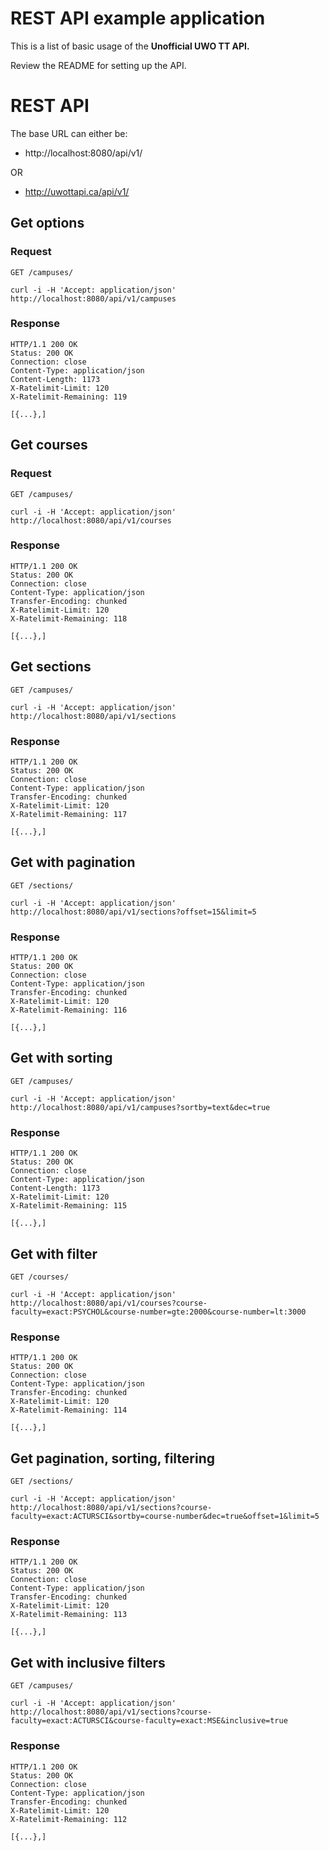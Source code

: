 # REST API example application

This is a list of basic usage of the <strong>Unofficial UWO TT API.</strong>

Review the README for setting up the API.

# REST API

The base URL can either be:

* http://localhost:8080/api/v1/

OR

* http://uwottapi.ca/api/v1/

## Get options

### Request

`GET /campuses/`

    curl -i -H 'Accept: application/json' http://localhost:8080/api/v1/campuses

### Response

    HTTP/1.1 200 OK
    Status: 200 OK
    Connection: close
    Content-Type: application/json
    Content-Length: 1173
    X-Ratelimit-Limit: 120
    X-Ratelimit-Remaining: 119

    [{...},]

## Get courses

### Request

`GET /campuses/`

    curl -i -H 'Accept: application/json' http://localhost:8080/api/v1/courses

### Response

    HTTP/1.1 200 OK
    Status: 200 OK
    Connection: close
    Content-Type: application/json
    Transfer-Encoding: chunked
    X-Ratelimit-Limit: 120
    X-Ratelimit-Remaining: 118

    [{...},]

## Get sections


`GET /campuses/`

    curl -i -H 'Accept: application/json' http://localhost:8080/api/v1/sections

### Response

    HTTP/1.1 200 OK
    Status: 200 OK
    Connection: close
    Content-Type: application/json
    Transfer-Encoding: chunked
    X-Ratelimit-Limit: 120
    X-Ratelimit-Remaining: 117

    [{...},]

## Get with pagination

`GET /sections/`

    curl -i -H 'Accept: application/json' http://localhost:8080/api/v1/sections?offset=15&limit=5

### Response

    HTTP/1.1 200 OK
    Status: 200 OK
    Connection: close
    Content-Type: application/json
    Transfer-Encoding: chunked
    X-Ratelimit-Limit: 120
    X-Ratelimit-Remaining: 116

    [{...},]

## Get with sorting


`GET /campuses/`

    curl -i -H 'Accept: application/json' http://localhost:8080/api/v1/campuses?sortby=text&dec=true

### Response

    HTTP/1.1 200 OK
    Status: 200 OK
    Connection: close
    Content-Type: application/json
    Content-Length: 1173
    X-Ratelimit-Limit: 120
    X-Ratelimit-Remaining: 115

    [{...},]

## Get with filter

`GET /courses/`

    curl -i -H 'Accept: application/json' http://localhost:8080/api/v1/courses?course-faculty=exact:PSYCHOL&course-number=gte:2000&course-number=lt:3000

### Response

    HTTP/1.1 200 OK
    Status: 200 OK
    Connection: close
    Content-Type: application/json
    Transfer-Encoding: chunked
    X-Ratelimit-Limit: 120
    X-Ratelimit-Remaining: 114

    [{...},]

## Get pagination, sorting, filtering


`GET /sections/`

    curl -i -H 'Accept: application/json' http://localhost:8080/api/v1/sections?course-faculty=exact:ACTURSCI&sortby=course-number&dec=true&offset=1&limit=5

### Response

    HTTP/1.1 200 OK
    Status: 200 OK
    Connection: close
    Content-Type: application/json
    Transfer-Encoding: chunked
    X-Ratelimit-Limit: 120
    X-Ratelimit-Remaining: 113

    [{...},]


## Get with inclusive filters

`GET /campuses/`

    curl -i -H 'Accept: application/json' http://localhost:8080/api/v1/sections?course-faculty=exact:ACTURSCI&course-faculty=exact:MSE&inclusive=true

### Response

    HTTP/1.1 200 OK
    Status: 200 OK
    Connection: close
    Content-Type: application/json
    Transfer-Encoding: chunked
    X-Ratelimit-Limit: 120
    X-Ratelimit-Remaining: 112

    [{...},]
